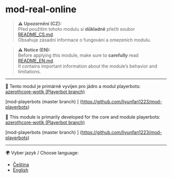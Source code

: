 # mod-real-online

> ⚠️ **Upozornění (CZ):**  
> Před použitím tohoto modulu si **důkladně** přečti soubor [README_CS.md](./README_CS.md).  
> Obsahuje zásadní informace o fungování a omezeních modulu.  

> ⚠️ **Notice (EN):**  
> Before applying this module, make sure to **carefully** read [README_EN.md](./README_EN.md).  
> It contains important information about the module’s behavior and limitations.  

----------------------------------------------------------------------------------------------------------------

🔧 Tento modul je primárně vyvíjen pro jádro a modul playerbots:  
[azerothcore-wotlk (Playerbot branch)](https://github.com/liyunfan1223/azerothcore-wotlk/tree/Playerbot)

[mod-playerbots (master branch) ] (https://github.com/liyunfan1223/mod-playerbots)

🔧 This module is primarily developed for the core and module playerbots:  
[azerothcore-wotlk (Playerbot branch)](https://github.com/liyunfan1223/azerothcore-wotlk/tree/Playerbot)

[mod-playerbots (master branch) ] (https://github.com/liyunfan1223/mod-playerbots)

----------------------------------------------------------------------------------------------------------------

🌍 Vyber jazyk / Choose language:
- [Čeština](./README_CS.md)
- [English](./README_EN.md)


